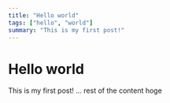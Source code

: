 ```yaml
---
title: "Hello world"
tags: ["hello", "world"]
summary: "This is my first post!"
---
```


# Hello world

This is my first post!
... rest of the content
hoge